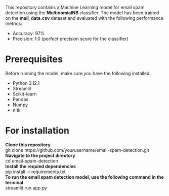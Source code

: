 This repository contains a Machine Learning model for email spam detection using the <strong>MultinomialNB</strong> classifier. The model has been trained on the <strong>mail_data.csv</strong> dataset and evaluated with the following performance metrics:
    <ul>
    <li>Accuracy: 97%</li>
    <li>Precision: 1.0 (perfect precision score for the classifier)</li>
    </ul>

<h1>Prerequisites</h1>
Before running the model, make sure you have the following installed:
    <ul>
    <li>Python 3.12.1</li>
    <li>Streamlit</li>
    <li>Scikit-learn</li>
    <li>Pandas</li>
    <li>Numpy</li>
    <li>nltk</li>
    </ul>

<h1>For installation</h1>
<strong>Clone this repository</strong><br>
git clone https://github.com/yourusername/email-spam-detection.git <br>
<strong>Navigate to the project directory</strong> <br>
cd email-spam-detection <br>
<strong>Install the requied dependencies</strong> <br>
pip install -r requirements.txt <br>
<strong>To run the email spam detection model, use the following command in the terminal</strong> <br>
streamlit run app.py